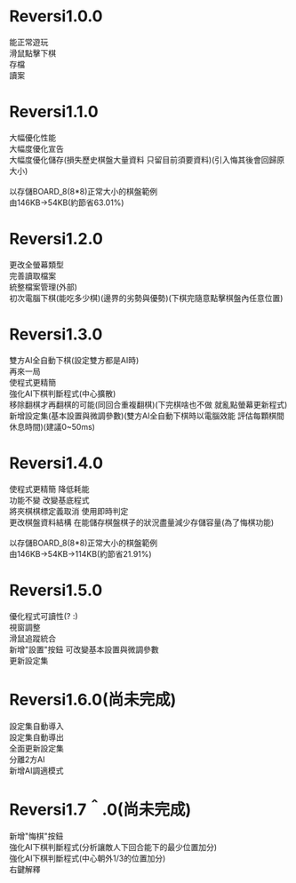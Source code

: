 # Reversi1.0.0
能正常遊玩<br>
滑鼠點擊下棋<br>
存檔<br>
讀案<br>

# Reversi1.1.0
大幅優化性能<br>
大幅度優化宣告<br>
大幅度優化儲存(損失歷史棋盤大量資料 只留目前須要資料)(引入悔其後會回歸原大小)<br>
<br>
以存儲BOARD_8(8*8)正常大小的棋盤範例<br>
由146KB->54KB(約節省63.01%)<br>

# Reversi1.2.0
更改全螢幕類型<br>
完善讀取檔案<br>
統整檔案管理(外部)<br>
初次電腦下棋(能吃多少棋)(邊界的劣勢與優勢)(下棋完隨意點擊棋盤內任意位置)<br>

# Reversi1.3.0
雙方AI全自動下棋(設定雙方都是AI時)<br>
再來一局<br>
使程式更精簡<br>
強化AI下棋判斷程式(中心擴散)<br>
移除翻棋才再翻棋的可能(同回合重複翻棋)(下完棋啥也不做 就亂點螢幕更新程式)<br>
新增設定集(基本設置與微調參數)(雙方AI全自動下棋時以電腦效能 評估每顆棋間休息時間)(建議0~50ms)<br>

# Reversi1.4.0
使程式更精簡 降低耗能<br>
功能不變 改變基底程式<br>
將夾棋棋標定義取消 使用即時判定<br>
更改棋盤資料結構 在能儲存棋盤棋子的狀況盡量減少存儲容量(為了悔棋功能)<br>
<br>
以存儲BOARD_8(8*8)正常大小的棋盤範例<br>
由146KB->54KB->114KB(約節省21.91%)<br>

# Reversi1.5.0
優化程式可讀性(? :)<br>
視窗調整<br>
滑鼠追蹤統合<br>
新增"設置"按鈕 可改變基本設置與微調參數<br>
更新設定集<br>

# Reversi1.6.0(尚未完成)
設定集自動導入<br>
設定集自動導出<br>
全面更新設定集<br>
分離2方AI<br>
新增AI調適模式<br>

# Reversi1.7＾.0(尚未完成)
新增"悔棋"按鈕<br>
強化AI下棋判斷程式(分析讓敵人下回合能下的最少位置加分)<br>
強化AI下棋判斷程式(中心朝外1/3的位置加分)<br>
右鍵解釋<br>


